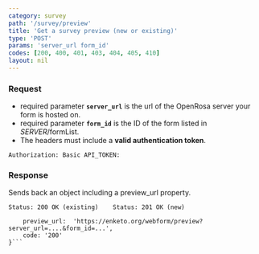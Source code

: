 ```yaml
---
category: survey
path: '/survey/preview'
title: 'Get a survey preview (new or existing)'
type: 'POST'
params: 'server_url form_id'
codes: [200, 400, 401, 403, 404, 405, 410]
layout: nil
---
```


### Request

* required parameter **`server_url`** is the url of the OpenRosa server your form is hosted on.
* required parameter **`form_id`** is the ID of the form listed in _SERVER_/formList.
* The headers must include a **valid authentication token**.

```Authorization: Basic API_TOKEN:```

### Response

Sends back an object including a preview_url property.

```Status: 200 OK (existing)    Status: 201 OK (new)```
```{
    preview_url:  'https://enketo.org/webform/preview?server_url=....&form_id=...',
    code: '200'
}```
